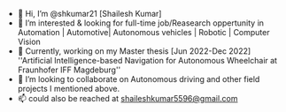 - 👋 Hi, I’m @shkumar21 [Shailesh Kumar]
- 👀 I’m interested & looking for full-time job/Reasearch oppertunity in Automation | Automotive| Autonomous vehicles | Robotic | Computer Vision
- 🌱 Currently, working on my Master thesis [Jun 2022-Dec 2022] ''Artificial Intelligence-based Navigation for Autonomous Wheelchair at Fraunhofer IFF Magdeburg''
- 💞️ I’m looking to collaborate on Autonomous driving and other field projects I mentioned above.
- 📫  could also be reached at shaileshkumar5596@gmail.com

<!---
shkumar21/shkumar21 is a ✨ special ✨ repository because its `README.md` (this file) appears on your GitHub profile.
You can click the Preview link to take a look at your changes.
--->

